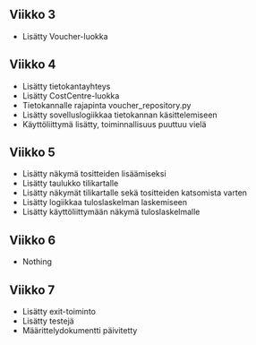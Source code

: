 ## Viikko 3

- Lisätty Voucher-luokka

## Viikko 4

- Lisätty tietokantayhteys
- Lisätty CostCentre-luokka
- Tietokannalle rajapinta voucher_repository.py
- Lisätty sovelluslogiikkaa tietokannan käsittelemiseen
- Käyttöliittymä lisätty, toiminnallisuus puuttuu vielä

## Viikko 5

- Lisätty näkymä tositteiden lisäämiseksi
- Lisätty taulukko tilikartalle
- Lisätty näkymät tilikartalle sekä tositteiden katsomista varten
- Lisätty logiikkaa tuloslaskelman laskemiseen
- Lisätty käyttöliittymään näkymä tuloslaskelmalle

## Viikko 6

 - Nothing

## Viikko 7

 - Lisätty exit-toiminto
 - Lisätty testejä
 - Määrittelydokumentti päivitetty